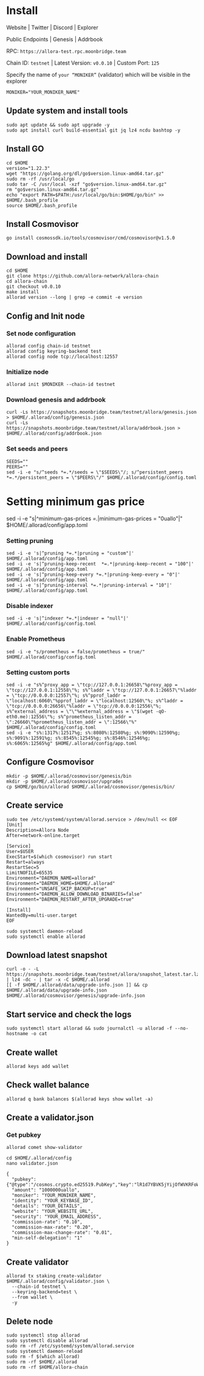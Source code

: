 # Install
Website | Twitter | Discord | Explorer

Public Endpoints | Genesis | Addrbook

RPC: `https://allora-test.rpc.moonbridge.team`

Chain ID: `testnet` | Latest Version: `v0.0.10` | Custom Port: `125`

Specify the name of `your “MONIKER”` (validator) which will be visible in the explorer
```
MONIKER="YOUR_MONIKER_NAME"
```

## Update system and install tools
```
sudo apt update && sudo apt upgrade -y
sudo apt install curl build-essential git jq lz4 ncdu bashtop -y
```

## Install GO
```
cd $HOME
version="1.22.3"
wget "https://golang.org/dl/go$version.linux-amd64.tar.gz"
sudo rm -rf /usr/local/go
sudo tar -C /usr/local -xzf "go$version.linux-amd64.tar.gz"
rm "go$version.linux-amd64.tar.gz"
echo "export PATH=$PATH:/usr/local/go/bin:$HOME/go/bin" >> $HOME/.bash_profile
source $HOME/.bash_profile
```

## Install Cosmovisor
```
go install cosmossdk.io/tools/cosmovisor/cmd/cosmovisor@v1.5.0
```
## Download and install
```
cd $HOME
git clone https://github.com/allora-network/allora-chain
cd allora-chain
git checkout v0.0.10
make install
allorad version --long | grep -e commit -e version
```

## Config and Init node
### Set node configuration
```
allorad config chain-id testnet
allorad config keyring-backend test
allorad config node tcp://localhost:12557
```

### Initialize node
```
allorad init $MONIKER --chain-id testnet
```

### Download genesis and addrbook
```
curl -Ls https://snapshots.moonbridge.team/testnet/allora/genesis.json > $HOME/.allorad/config/genesis.json
curl -Ls https://snapshots.moonbridge.team/testnet/allora/addrbook.json > $HOME/.allorad/config/addrbook.json
```

### Set seeds and peers
```
SEEDS=""
PEERS=""
sed -i -e "s/^seeds *=.*/seeds = \"$SEEDS\"/; s/^persistent_peers *=.*/persistent_peers = \"$PEERS\"/" $HOME/.allorad/config/config.toml
```

# Setting minimum gas price
sed -i -e "s|^minimum-gas-prices *=.*|minimum-gas-prices = \"0uallo\"|" $HOME/.allorad/config/app.toml

### Setting pruning
```
sed -i -e 's|^pruning *=.*|pruning = "custom"|' $HOME/.allorad/config/app.toml
sed -i -e 's|^pruning-keep-recent  *=.*|pruning-keep-recent = "100"|' $HOME/.allorad/config/app.toml
sed -i -e 's|^pruning-keep-every *=.*|pruning-keep-every = "0"|' $HOME/.allorad/config/app.toml
sed -i -e 's|^pruning-interval *=.*|pruning-interval = "10"|' $HOME/.allorad/config/app.toml
```

### Disable indexer
```
sed -i -e 's|^indexer *=.*|indexer = "null"|' $HOME/.allorad/config/config.toml
```

### Enable Prometheus
```
sed -i -e "s/prometheus = false/prometheus = true/" $HOME/.allorad/config/config.toml
```

### Setting custom ports
```
sed -i -e "s%^proxy_app = \"tcp://127.0.0.1:26658\"%proxy_app = \"tcp://127.0.0.1:12558\"%; s%^laddr = \"tcp://127.0.0.1:26657\"%laddr = \"tcp://0.0.0.0:12557\"%; s%^pprof_laddr = \"localhost:6060\"%pprof_laddr = \"localhost:12560\"%; s%^laddr = \"tcp://0.0.0.0:26656\"%laddr = \"tcp://0.0.0.0:12556\"%; s%^external_address = \"\"%external_address = \"$(wget -qO- eth0.me):12556\"%; s%^prometheus_listen_addr = \":26660\"%prometheus_listen_addr = \":12566\"%" $HOME/.allorad/config/config.toml
sed -i -e "s%:1317%:12517%g; s%:8080%:12580%g; s%:9090%:12590%g; s%:9091%:12591%g; s%:8545%:12545%g; s%:8546%:12546%g; s%:6065%:12565%g" $HOME/.allorad/config/app.toml
```

## Configure Cosmovisor
```
mkdir -p $HOME/.allorad/cosmovisor/genesis/bin
mkdir -p $HOME/.allorad/cosmovisor/upgrades
cp $HOME/go/bin/allorad $HOME/.allorad/cosmovisor/genesis/bin/
```

## Create service
```
sudo tee /etc/systemd/system/allorad.service > /dev/null << EOF
[Unit]
Description=Allora Node
After=network-online.target

[Service]
User=$USER
ExecStart=$(which cosmovisor) run start
Restart=always
RestartSec=5
LimitNOFILE=65535
Environment="DAEMON_NAME=allorad"
Environment="DAEMON_HOME=$HOME/.allorad"
Environment="UNSAFE_SKIP_BACKUP=true"
Environment="DAEMON_ALLOW_DOWNLOAD_BINARIES=false"
Environment="DAEMON_RESTART_AFTER_UPGRADE=true"

[Install]
WantedBy=multi-user.target
EOF
```

```
sudo systemctl daemon-reload
sudo systemctl enable allorad
```


## Download latest snapshot
```
curl -o - -L https://snapshots.moonbridge.team/testnet/allora/snapshot_latest.tar.lz4 | lz4 -dc - | tar -x -C $HOME/.allorad
[[ -f $HOME/.allorad/data/upgrade-info.json ]] && cp $HOME/.allorad/data/upgrade-info.json $HOME/.allorad/cosmovisor/genesis/upgrade-info.json
```

## Start service and check the logs
```
sudo systemctl start allorad && sudo journalctl -u allorad -f --no-hostname -o cat
```
## Create wallet
```
allorad keys add wallet
```

## Check wallet balance
```
allorad q bank balances $(allorad keys show wallet -a)
```

## Create a validator.json
### Get pubkey
```
allorad comet show-validator
```

```
cd $HOME/.allorad/config
nano validator.json
```

```
{
  "pubkey": {"@type":"/cosmos.crypto.ed25519.PubKey","key":"lR1d7YBVK5jYijOfWVKRFoWCsS4dg3kagT7LB9GnG8I="},
  "amount": "1000000uallo",
  "moniker": "YOUR_MONIKER_NAME",
  "identity": "YOUR_KEYBASE_ID",
  "details": "YOUR_DETAILS",
  "website": "YOUR_WEBSITE_URL",
  "security": "YOUR_EMAIL_ADDRESS",
  "commission-rate": "0.10",
  "commission-max-rate": "0.20",
  "commission-max-change-rate": "0.01",
  "min-self-delegation": "1"
}
```

## Create validator
```
allorad tx staking create-validator $HOME/.allorad/config/validator.json \
  --chain-id testnet \
  --keyring-backend=test \
  --from wallet \
  -y
```


## Delete node
```
sudo systemctl stop allorad
sudo systemctl disable allorad
sudo rm -rf /etc/systemd/system/allorad.service
sudo systemctl daemon-reload
sudo rm -f $(which allorad)
sudo rm -rf $HOME/.allorad
sudo rm -rf $HOME/allora-chain
```
